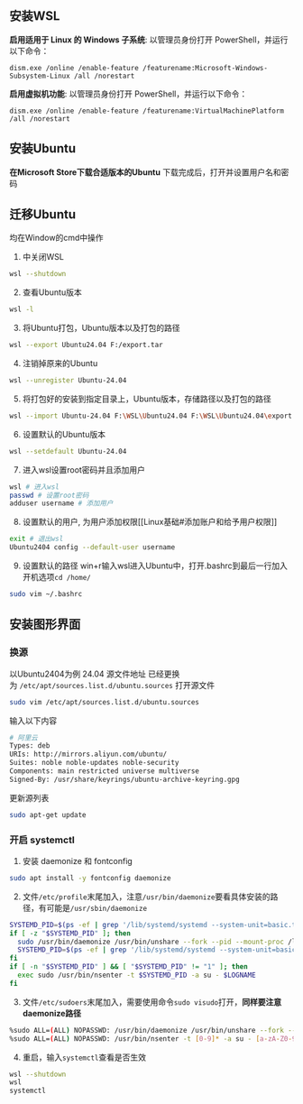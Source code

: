 ## 安装WSL
**启用适用于 Linux 的 Windows 子系统**:
以管理员身份打开 PowerShell，并运行以下命令：
```
dism.exe /online /enable-feature /featurename:Microsoft-Windows-Subsystem-Linux /all /norestart
```
**启用虚拟机功能**:
以管理员身份打开 PowerShell，并运行以下命令：
```
dism.exe /online /enable-feature /featurename:VirtualMachinePlatform /all /norestart
```

## 安装Ubuntu
**在Microsoft Store下载合适版本的Ubuntu**
下载完成后，打开并设置用户名和密码

## 迁移Ubuntu
均在Window的cmd中操作
1. 中关闭WSL
```bash
wsl --shutdown
```
2. 查看Ubuntu版本
```bash
wsl -l
```
3. 将Ubuntu打包，Ubuntu版本以及打包的路径
```bash
wsl --export Ubuntu24.04 F:/export.tar
```
4. 注销掉原来的Ubuntu
```bash
wsl --unregister Ubuntu-24.04
```
5. 将打包好的安装到指定目录上，Ubuntu版本，存储路径以及打包的路径
```bash
wsl --import Ubuntu-24.04 F:\WSL\Ubuntu24.04 F:\WSL\Ubuntu24.04\export.tar --version 2
```
6. 设置默认的Ubuntu版本
```bash
wsl --setdefault Ubuntu-24.04
```
7. 进入wsl设置root密码并且添加用户
```bash
wsl # 进入wsl
passwd # 设置root密码
adduser username # 添加用户
```
8. 设置默认的用户, 为用户添加权限[[Linux基础#添加账户和给予用户权限]]
```bash
exit # 退出wsl
Ubuntu2404 config --default-user username
```
9. 设置默认的路径
win+r输入wsl进入Ubuntu中，打开.bashrc到最后一行加入开机选项`cd /home/`
```bash
sudo vim ~/.bashrc
```

## 安装图形界面
### 换源
以Ubuntu2404为例
24.04 源文件地址 已经更换为 `/etc/apt/sources.list.d/ubuntu.sources`
打开源文件
```bash
sudo vim /etc/apt/sources.list.d/ubuntu.sources
```
输入以下内容
```bash
# 阿里云
Types: deb
URIs: http://mirrors.aliyun.com/ubuntu/
Suites: noble noble-updates noble-security
Components: main restricted universe multiverse
Signed-By: /usr/share/keyrings/ubuntu-archive-keyring.gpg

```
更新源列表
```bash
sudo apt-get update
```

### 开启 systemctl 
1. 安装 daemonize 和 fontconfig
```bash
sudo apt install -y fontconfig daemonize
```
2. 文件`/etc/profile`末尾加入，注意`/usr/bin/daemonize`要看具体安装的路径，有可能是`/usr/sbin/daemonize`
```bash
SYSTEMD_PID=$(ps -ef | grep '/lib/systemd/systemd --system-unit=basic.target$' | grep -v unshare | awk '{print $2}')
if [ -z "$SYSTEMD_PID" ]; then
  sudo /usr/bin/daemonize /usr/bin/unshare --fork --pid --mount-proc /lib/systemd/systemd --system-unit=basic.target
  SYSTEMD_PID=$(ps -ef | grep '/lib/systemd/systemd --system-unit=basic.target$' | grep -v unshare | awk '{print $2}')
fi
if [ -n "$SYSTEMD_PID" ] && [ "$SYSTEMD_PID" != "1" ]; then
  exec sudo /usr/bin/nsenter -t $SYSTEMD_PID -a su - $LOGNAME
fi
```
3. 文件`/etc/sudoers`末尾加入，需要使用命令`sudo visudo`打开，**同样要注意daemonize路径**
```bash
%sudo ALL=(ALL) NOPASSWD: /usr/bin/daemonize /usr/bin/unshare --fork --pid --mount-proc /lib/systemd/systemd --system-unit=basic.target
%sudo ALL=(ALL) NOPASSWD: /usr/bin/nsenter -t [0-9]* -a su - [a-zA-Z0-9]*
```
4. 重启，输入`systemctl`查看是否生效
```bash
wsl --shutdown
wsl
systemctl
```